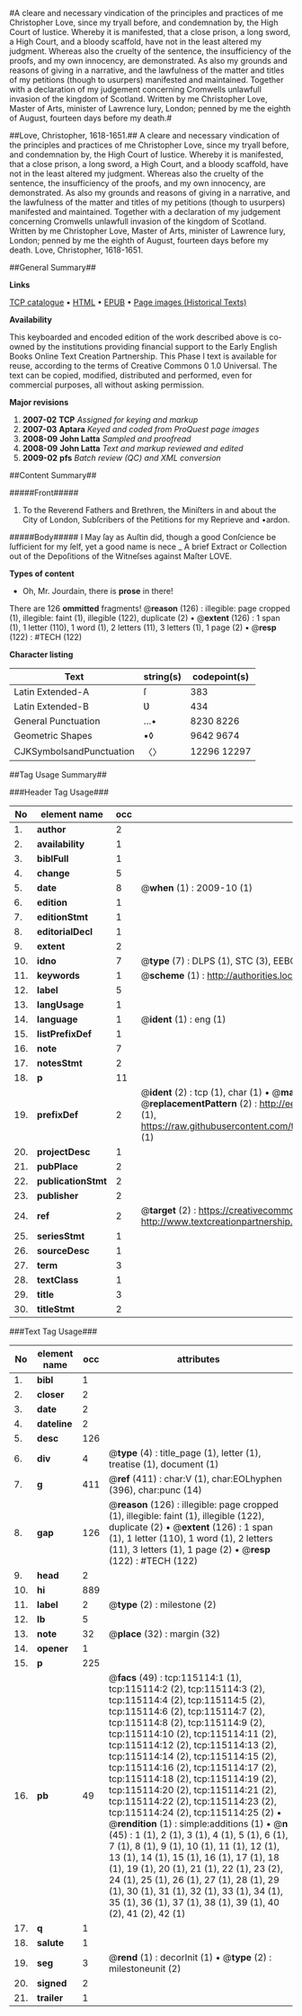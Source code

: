 #A cleare and necessary vindication of the principles and practices of me Christopher Love, since my tryall before, and condemnation by, the High Court of Iustice. Whereby it is manifested, that a close prison, a long sword, a High Court, and a bloody scaffold, have not in the least altered my judgment. Whereas also the cruelty of the sentence, the insufficiency of the proofs, and my own innocency, are demonstrated. As also my grounds and reasons of giving in a narrative, and the lawfulness of the matter and titles of my petitions (though to usurpers) manifested and maintained. Together with a declaration of my judgement concerning Cromwells unlawfull invasion of the kingdom of Scotland. Written by me Christopher Love, Master of Arts, minister of Lawrence Iury, London; penned by me the eighth of August, fourteen days before my death.#

##Love, Christopher, 1618-1651.##
A cleare and necessary vindication of the principles and practices of me Christopher Love, since my tryall before, and condemnation by, the High Court of Iustice. Whereby it is manifested, that a close prison, a long sword, a High Court, and a bloody scaffold, have not in the least altered my judgment. Whereas also the cruelty of the sentence, the insufficiency of the proofs, and my own innocency, are demonstrated. As also my grounds and reasons of giving in a narrative, and the lawfulness of the matter and titles of my petitions (though to usurpers) manifested and maintained. Together with a declaration of my judgement concerning Cromwells unlawfull invasion of the kingdom of Scotland. Written by me Christopher Love, Master of Arts, minister of Lawrence Iury, London; penned by me the eighth of August, fourteen days before my death.
Love, Christopher, 1618-1651.

##General Summary##

**Links**

[TCP catalogue](http://www.ota.ox.ac.uk/tcp/)  • 
[HTML](http://tei.it.ox.ac.uk/tcp/Texts-HTML/free/A88/A88579.html)  • 
[EPUB](http://tei.it.ox.ac.uk/tcp/Texts-EPUB/free/A88/A88579.epub) • 
[Page images (Historical Texts)](https://data.historicaltexts.jisc.ac.uk/view?pubId=eebo-99862934e&pageId=eebo-99862934e-115114-1)

**Availability**

This keyboarded and encoded edition of the
	       work described above is co-owned by the institutions
	       providing financial support to the Early English Books
	       Online Text Creation Partnership. This Phase I text is
	       available for reuse, according to the terms of Creative
	       Commons 0 1.0 Universal. The text can be copied,
	       modified, distributed and performed, even for
	       commercial purposes, all without asking permission.

**Major revisions**

1. __2007-02__ __TCP__ *Assigned for keying and markup*
1. __2007-03__ __Aptara__ *Keyed and coded from ProQuest page images*
1. __2008-09__ __John Latta__ *Sampled and proofread*
1. __2008-09__ __John Latta__ *Text and markup reviewed and edited*
1. __2009-02__ __pfs__ *Batch review (QC) and XML conversion*

##Content Summary##

#####Front#####

1. To the Reverend Fathers and Brethren,
the Miniſters in and about the City of London,
Subſcribers of the Petitions for my Reprieve and •ardon.

#####Body#####
I May ſay as Auſtin did, though a good Conſcience be ſufficient for my ſelf,
yet a good name is nece
    _ A brief Extract or Collection out of the Depoſitions of the Witneſses
against Maſter LOVE.

**Types of content**

  * Oh, Mr. Jourdain, there is **prose** in there!

There are 126 **ommitted** fragments! 
 @__reason__ (126) : illegible: page cropped (1), illegible: faint (1), illegible (122), duplicate (2)  •  @__extent__ (126) : 1 span (1), 1 letter (110), 1 word (1), 2 letters (11), 3 letters (1), 1 page (2)  •  @__resp__ (122) : #TECH (122)

**Character listing**


|Text|string(s)|codepoint(s)|
|---|---|---|
|Latin Extended-A|ſ|383|
|Latin Extended-B|Ʋ|434|
|General Punctuation|…•|8230 8226|
|Geometric Shapes|▪◊|9642 9674|
|CJKSymbolsandPunctuation|〈〉|12296 12297|

##Tag Usage Summary##

###Header Tag Usage###

|No|element name|occ|attributes|
|---|---|---|---|
|1.|__author__|2||
|2.|__availability__|1||
|3.|__biblFull__|1||
|4.|__change__|5||
|5.|__date__|8| @__when__ (1) : 2009-10 (1)|
|6.|__edition__|1||
|7.|__editionStmt__|1||
|8.|__editorialDecl__|1||
|9.|__extent__|2||
|10.|__idno__|7| @__type__ (7) : DLPS (1), STC (3), EEBO-CITATION (1), PROQUEST (1), VID (1)|
|11.|__keywords__|1| @__scheme__ (1) : http://authorities.loc.gov/ (1)|
|12.|__label__|5||
|13.|__langUsage__|1||
|14.|__language__|1| @__ident__ (1) : eng (1)|
|15.|__listPrefixDef__|1||
|16.|__note__|7||
|17.|__notesStmt__|2||
|18.|__p__|11||
|19.|__prefixDef__|2| @__ident__ (2) : tcp (1), char (1)  •  @__matchPattern__ (2) : ([0-9\-]+):([0-9IVX]+) (1), (.+) (1)  •  @__replacementPattern__ (2) : http://eebo.chadwyck.com/downloadtiff?vid=$1&page=$2 (1), https://raw.githubusercontent.com/textcreationpartnership/Texts/master/tcpchars.xml#$1 (1)|
|20.|__projectDesc__|1||
|21.|__pubPlace__|2||
|22.|__publicationStmt__|2||
|23.|__publisher__|2||
|24.|__ref__|2| @__target__ (2) : https://creativecommons.org/publicdomain/zero/1.0/ (1), http://www.textcreationpartnership.org/docs/. (1)|
|25.|__seriesStmt__|1||
|26.|__sourceDesc__|1||
|27.|__term__|3||
|28.|__textClass__|1||
|29.|__title__|3||
|30.|__titleStmt__|2||


###Text Tag Usage###

|No|element name|occ|attributes|
|---|---|---|---|
|1.|__bibl__|1||
|2.|__closer__|2||
|3.|__date__|2||
|4.|__dateline__|2||
|5.|__desc__|126||
|6.|__div__|4| @__type__ (4) : title_page (1), letter (1), treatise (1), document (1)|
|7.|__g__|411| @__ref__ (411) : char:V (1), char:EOLhyphen (396), char:punc (14)|
|8.|__gap__|126| @__reason__ (126) : illegible: page cropped (1), illegible: faint (1), illegible (122), duplicate (2)  •  @__extent__ (126) : 1 span (1), 1 letter (110), 1 word (1), 2 letters (11), 3 letters (1), 1 page (2)  •  @__resp__ (122) : #TECH (122)|
|9.|__head__|2||
|10.|__hi__|889||
|11.|__label__|2| @__type__ (2) : milestone (2)|
|12.|__lb__|5||
|13.|__note__|32| @__place__ (32) : margin (32)|
|14.|__opener__|1||
|15.|__p__|225||
|16.|__pb__|49| @__facs__ (49) : tcp:115114:1 (1), tcp:115114:2 (2), tcp:115114:3 (2), tcp:115114:4 (2), tcp:115114:5 (2), tcp:115114:6 (2), tcp:115114:7 (2), tcp:115114:8 (2), tcp:115114:9 (2), tcp:115114:10 (2), tcp:115114:11 (2), tcp:115114:12 (2), tcp:115114:13 (2), tcp:115114:14 (2), tcp:115114:15 (2), tcp:115114:16 (2), tcp:115114:17 (2), tcp:115114:18 (2), tcp:115114:19 (2), tcp:115114:20 (2), tcp:115114:21 (2), tcp:115114:22 (2), tcp:115114:23 (2), tcp:115114:24 (2), tcp:115114:25 (2)  •  @__rendition__ (1) : simple:additions (1)  •  @__n__ (45) : 1 (1), 2 (1), 3 (1), 4 (1), 5 (1), 6 (1), 7 (1), 8 (1), 9 (1), 10 (1), 11 (1), 12 (1), 13 (1), 14 (1), 15 (1), 16 (1), 17 (1), 18 (1), 19 (1), 20 (1), 21 (1), 22 (1), 23 (2), 24 (1), 25 (1), 26 (1), 27 (1), 28 (1), 29 (1), 30 (1), 31 (1), 32 (1), 33 (1), 34 (1), 35 (1), 36 (1), 37 (1), 38 (1), 39 (1), 40 (2), 41 (2), 42 (1)|
|17.|__q__|1||
|18.|__salute__|1||
|19.|__seg__|3| @__rend__ (1) : decorInit (1)  •  @__type__ (2) : milestoneunit (2)|
|20.|__signed__|2||
|21.|__trailer__|1||
